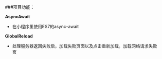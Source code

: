 ###项目功能：

**AsyncAwait**

* 在小程序里使用ES7的async-await

**GlobalReload**

* 处理服务器返回失败后，加载失败页面以及点击重新加载，加载网络请求失败页

